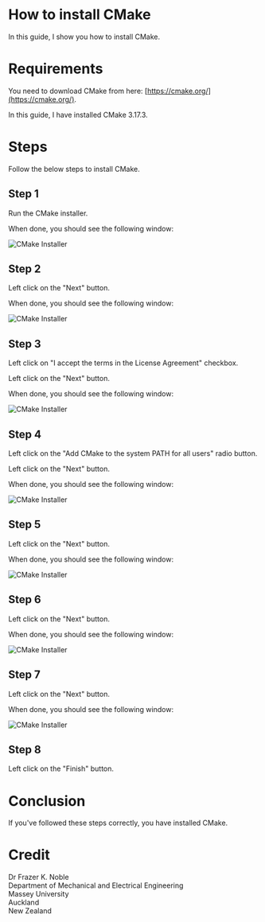 # How to install CMake

In this guide, I show you how to install CMake.

# Requirements

You need to download CMake from here: [https://cmake.org/](https://cmake.org/).

In this guide, I have installed CMake 3.17.3. 

# Steps

Follow the below steps to install CMake.

## Step 1

Run the CMake installer.

When done, you should see the following window:

![CMake Installer](images/1.PNG "CMake Installer")

## Step 2

Left click on the "Next" button.

When done, you should see the following window:

![CMake Installer](images/2.PNG "CMake Installer")

## Step 3

Left click on "I accept the terms in the License Agreement" checkbox. 

Left click on the "Next" button.

When done, you should see the following window:

![CMake Installer](images/3.PNG "CMake Installer")

## Step 4

Left click on the "Add CMake to the system PATH for all users" radio button. 

Left click on the "Next" button.

When done, you should see the following window:

![CMake Installer](images/4.PNG "CMake Installer")

## Step 5

Left click on the "Next" button.

When done, you should see the following window:

![CMake Installer](images/5.PNG "CMake Installer")

## Step 6

Left click on the "Next" button.

When done, you should see the following window:

![CMake Installer](images/6.PNG "CMake Installer")

## Step 7

Left click on the "Next" button.

When done, you should see the following window:

![CMake Installer](images/7.PNG "CMake Installer")

## Step 8

Left click on the "Finish" button.

# Conclusion

If you've followed these steps correctly, you have installed CMake.

# Credit

Dr Frazer K. Noble  
Department of Mechanical and Electrical Engineering  
Massey University  
Auckland  
New Zealand  
